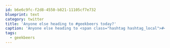 ```yaml
---
id: b6e6c9fc-f2d8-4550-b821-11105cf7e732
blueprint: text
category: twitter
title: 'Anyone else heading to #geekbeers today?'
caption: 'Anyone else heading to <span class="hashtag hashtag_local">#<a href="http://tweettemp.darylchymko.ca/?tag=geekbeers">geekbeers</a> today?'
tags:
  - geekbeers
---
```


